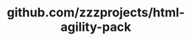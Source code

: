 ---
layout: post
title: github.com/zzzprojects/html-agility-pack
categories: link
tags: [انگلیسی, برنامه‌نویسی]
---